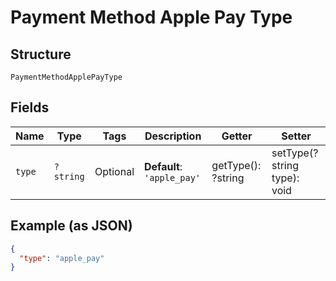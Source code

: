 
# Payment Method Apple Pay Type

## Structure

`PaymentMethodApplePayType`

## Fields

| Name | Type | Tags | Description | Getter | Setter |
|  --- | --- | --- | --- | --- | --- |
| `type` | `?string` | Optional | **Default**: `'apple_pay'` | getType(): ?string | setType(?string type): void |

## Example (as JSON)

```json
{
  "type": "apple_pay"
}
```

